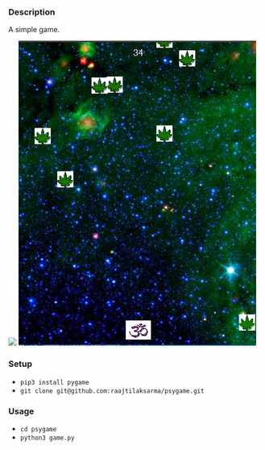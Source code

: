 ### Description

A simple game.


![](/resources/images/game_home.png)
![](/resources/images/ingame.png)

### Setup
- `pip3 install pygame`
- `git clone git@github.com:raajtilaksarma/psygame.git`

### Usage
- `cd psygame`
- `python3 game.py`
